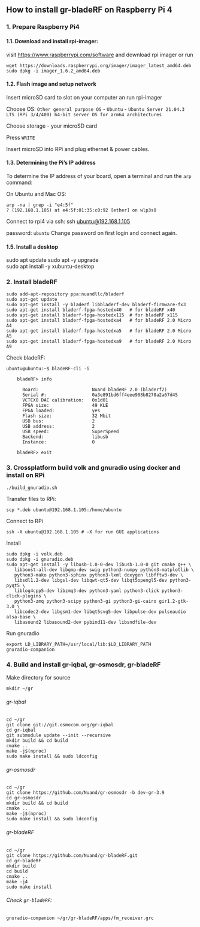    ## How to install gr-bladeRF on Raspberry Pi 4

   ### 1. Prepare Raspberry Pi4

   #### 1.1. Download and install rpi-imager:
   visit https://www.raspberrypi.com/software and download rpi imager
   or run
   ```
   wget https://downloads.raspberrypi.org/imager/imager_latest_amd64.deb
   sudo dpkg -i imager_1.6.2_amd64.deb 
   ```
   #### 1.2. Flash image and setup network
   Insert microSD card to slot on your computer an run rpi-imager
   
   Choose OS: `Other general purpose OS` - `Ubuntu` - `Ubuntu Server 21.04.3 LTS (RPi 3/4/400) 64-bit server OS for arm64 architectures`
   
   Choose storage - your microSD card
   
   Press `WRITE`
   
   Insert microSD into RPi and plug ethernet & power cables.

   #### 1.3. Determining the Pi’s IP address
   
To determine the IP address of your board, open a terminal and run the `arp` command:

On Ubuntu and Mac OS:
   
   
    arp -na | grep -i "e4:5f"   
    ? (192.168.1.105) at e4:5f:01:35:c0:92 [ether] on wlp3s0
      
Connect to rpi4 via ssh:
      ssh ubuntu@192.168.1.105

password: `ubuntu`
Change password on first login and connect again.
      
   #### 1.5. Install a desktop

   sudo apt update
   sudo apt -y upgrade   
   sudo apt install -y xubuntu-desktop
   
   ### 2. Install bladeRF


    sudo add-apt-repository ppa:nuandllc/bladerf
    sudo apt-get update
    sudo apt-get install -y bladerf libbladerf-dev bladerf-firmware-fx3    
    sudo apt-get install bladerf-fpga-hostedx40   # for bladeRF x40
    sudo apt-get install bladerf-fpga-hostedx115  # for bladeRF x115
    sudo apt-get install bladerf-fpga-hostedxa4   # for bladeRF 2.0 Micro A4
    sudo apt-get install bladerf-fpga-hostedxa5   # for bladeRF 2.0 Micro A5
    sudo apt-get install bladerf-fpga-hostedxa9   # for bladeRF 2.0 Micro A9

Check bladeRF:

   `ubuntu@ubuntu:~$ bladeRF-cli -i`
   
        bladeRF> info

          Board:                    Nuand bladeRF 2.0 (bladerf2)
          Serial #:                 0a3e891bd6ff4eee908b8278a2a67d45
          VCTCXO DAC calibration:   0x1d01
          FPGA size:                49 KLE
          FPGA loaded:              yes
          Flash size:               32 Mbit
          USB bus:                  2
          USB address:              2
          USB speed:                SuperSpeed
          Backend:                  libusb
          Instance:                 0

        bladeRF> exit
    
   ### 3. Crossplatform build volk and gnuradio using docker and install on RPi

    ./build_gnuradio.sh 
    
Transfer files to RPi:

    scp *.deb ubuntu@192.168.1.105:/home/ubuntu

Connect to RPi

    ssh -X ubuntu@192.168.1.105 # -X for run GUI applications

Install 

    sudo dpkg -i volk.deb
    sudo dpkg -i gnuradio.deb
    sudo apt-get install -y libusb-1.0-0-dev libusb-1.0-0 git cmake g++ \
       libboost-all-dev libgmp-dev swig python3-numpy python3-matplotlib \
       python3-mako python3-sphinx python3-lxml doxygen libfftw3-dev \
       libsdl1.2-dev libgsl-dev libqwt-qt5-dev libqt5opengl5-dev python3-pyqt5 \
       liblog4cpp5-dev libzmq3-dev python3-yaml python3-click python3-click-plugins \
       python3-zmq python3-scipy python3-gi python3-gi-cairo gir1.2-gtk-3.0 \
       libcodec2-dev libgsm1-dev libqt5svg5-dev libpulse-dev pulseaudio alsa-base \
       libasound2 libasound2-dev pybind11-dev libsndfile-dev

Run gnuradio

    export LD_LIBRARY_PATH=/usr/local/lib:$LD_LIBRARY_PATH
    gnuradio-companion

    
   ### 4. Build and install gr-iqbal, gr-osmosdr, gr-bladeRF

Make directory for source

    mkdir ~/gr

###### gr-iqbal

    cd ~/gr
    git clone git://git.osmocom.org/gr-iqbal
    cd gr-iqbal
    git submodule update --init --recursive
    mkdir build && cd build
    cmake ..
    make -j$(nproc) 
    sudo make install && sudo ldconfig


###### gr-osmosdr

    cd ~/gr
    git clone https://github.com/Nuand/gr-osmosdr -b dev-gr-3.9
    cd gr-osmosdr
    mkdir build && cd build
    cmake ..
    make -j$(nproc)
    sudo make install && sudo ldconfig
    

###### gr-bladeRF

    cd ~/gr
    git clone https://github.com/Nuand/gr-bladeRF.git
    cd gr-bladeRF
    mkdir build
    cd build
    cmake ..
    make -j4
    sudo make install


###### Check `gr-bladeRF`:

    gnuradio-companion ~/gr/gr-bladeRF/apps/fm_receiver.grc


